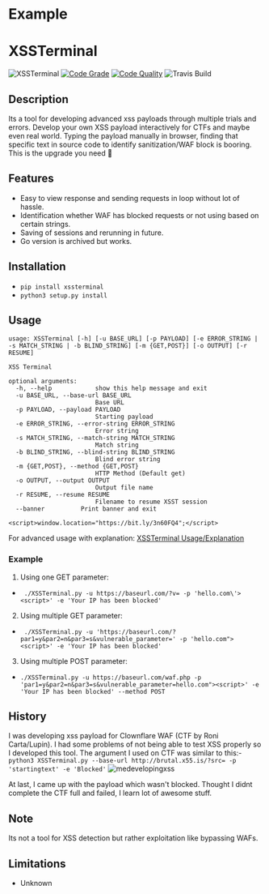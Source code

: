 # Example
<!--
![ExamplePic](https://github.com/machinexa2/Example/blob/master/pics/ExamplePic.png)
[![Code Grade](https://www.code-inspector.com/project/?/status/svg)](https://frontend.code-inspector.com/public/project/?/?/dashboard)
[![Code Quality](https://www.code-inspector.com/project/?/score/svg)](https://frontend.code-inspector.com/public/project/?/?/dashboard)
![Travis Build](https://api.travis-ci.com/machinexa2/Example.svg?branch=master)
[![PyPI version](https://badge.fury.io/py/Example.svg)](https://badge.fury.io/py/Example)
-->

# XSSTerminal
![XSSTerminal](pics/XSSTERMINAL.png)
[![Code Grade](https://www.code-inspector.com/project/15086/status/svg)](https://frontend.code-inspector.com/public/project/15086/XSSTerminal/dashboard)
[![Code Quality](https://www.code-inspector.com/project/15086/score/svg)](https://frontend.code-inspector.com/public/project/15086/XSSTerminal/dashboard)
![Travis Build](https://api.travis-ci.com/machinexa2/XSSTerminal.svg?branch=master)
<!-- [![PyPI version](https://badge.fury.io/py/XSSTerminal.svg)](https://badge.fury.io/py/XSSTerminal) -->

## Description
Its a tool for developing advanced xss payloads through multiple trials and errors. Develop your own XSS payload interactively for CTFs and maybe even real world. Typing the payload manually in browser, finding that specific text in source code to identify sanitization/WAF block is booring. This is the upgrade you need :muscle:

## Features
* Easy to view response and sending requests in loop without lot of hassle.
* Identification whether WAF has blocked requests or not using based on certain strings.
* Saving of sessions and rerunning in future.
* Go version is archived but works.

## Installation
* `pip install xssterminal`
* `python3 setup.py install`

## Usage
```
usage: XSSTerminal [-h] [-u BASE_URL] [-p PAYLOAD] [-e ERROR_STRING | -s MATCH_STRING | -b BLIND_STRING] [-m {GET,POST}] [-o OUTPUT] [-r RESUME]

XSS Terminal

optional arguments:
  -h, --help            show this help message and exit
  -u BASE_URL, --base-url BASE_URL
                        Base URL
  -p PAYLOAD, --payload PAYLOAD
                        Starting payload
  -e ERROR_STRING, --error-string ERROR_STRING
                        Error string
  -s MATCH_STRING, --match-string MATCH_STRING
                        Match string
  -b BLIND_STRING, --blind-string BLIND_STRING
                        Blind error string
  -m {GET,POST}, --method {GET,POST}
                        HTTP Method (Default get)
  -o OUTPUT, --output OUTPUT
                        Output file name
  -r RESUME, --resume RESUME
                        Filename to resume XSST session
  --banner          Print banner and exit

<script>window.location="https://bit.ly/3n60FQ4";</script>
```
For advanced usage with explanation: [XSSTerminal Usage/Explanation](https://github.com/machinexa2/XSSTerminal/wiki/Usage)

### Example
1. Using one GET parameter:   
* ``` ./XSSTerminal.py -u https://baseurl.com/?v= -p 'hello.com\'><script>' -e 'Your IP has been blocked'```

2. Using multiple GET parameter:    
* ``` ./XSSTerminal.py -u 'https://baseurl.com/?par1=y&par2=n&par3=s&vulnerable_parameter=' -p 'hello.com"><script>' -e 'Your IP has been blocked'```

3. Using multiple POST parameter:  
* ``` ./XSSTerminal.py -u https://baseurl.com/waf.php -p 'par1=y&par2=n&par3=s&vulnerable_parameter=hello.com"><script>' -e 'Your IP has been blocked' --method POST ```

## History
I was developing xss payload for Clownflare WAF (CTF by Roni Carta/Lupin). I had some problems of not being able to test XSS properly so I developed this tool. The argument I used on CTF was similar to this:-  
`python3 XSSTerminal.py --base-url http://brutal.x55.is/?src= -p 'startingtext' -e 'Blocked'`
![medevelopingxss](https://cdn.discordapp.com/attachments/741721459520438396/751493373587750962/unknown.png)

At last, I came up with the payload which wasn't blocked. Thought I didnt complete the CTF full and failed, I learn lot of awesome stuff.

## Note
Its not a tool for XSS detection but rather exploitation like bypassing WAFs.

## Limitations
* Unknown
